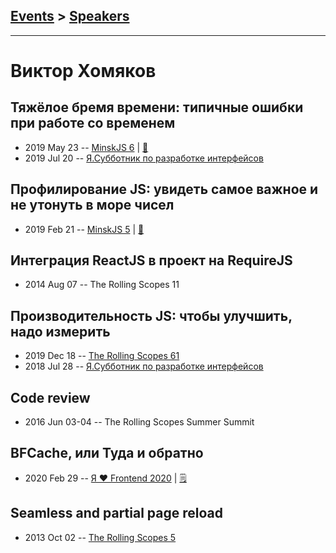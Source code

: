## [Events](../README.md) > [Speakers](../speakers.md)
---

# Виктор Хомяков

## Тяжёлое бремя времени: типичные ошибки при работе со временем
- 2019 May 23 -- [MinskJS 6](https://www.youtube.com/watch?v=Dylf_bfg6qg)  | [:notebook:](https://victor-homyakov.github.io/burden-of-time/)  
- 2019 Jul 20 -- [Я.Субботник по разработке интерфейсов](https://events.yandex.ru/lib/talks/7520/)    
## Профилирование JS: увидеть самое важное и не утонуть в море чисел
- 2019 Feb 21 -- [MinskJS 5](https://www.youtube.com/watch?v=rKtWxCYBFP4)  | [:notebook:](https://victor-homyakov.github.io/profile-visualization/)  
## Интеграция ReactJS в проект на RequireJS
- 2014 Aug 07 -- The Rolling Scopes 11    
## Производительность JS: чтобы улучшить, надо измерить
- 2019 Dec 18 -- [The Rolling Scopes 61](https://www.youtube.com/watch?v=NxIiW_LFEfg)    
- 2018 Jul 28 -- [Я.Субботник по разработке интерфейсов](https://events.yandex.ru/lib/talks/6212/)    
## Code review
- 2016 Jun 03-04 -- The Rolling Scopes Summer Summit    
## BFCache, или Туда и обратно
- 2020 Feb 29 -- [Я ❤ Frontend 2020](https://youtu.be/vz2IsHcSaKE)    | [:spiral_notepad:](https://habr.com/ru/company/yandex/blog/496360/)
## Seamless and partial page reload
- 2013 Oct 02 -- [The Rolling Scopes 5](https://www.youtube.com/watch?v=OPSwPMKmLJA)    
